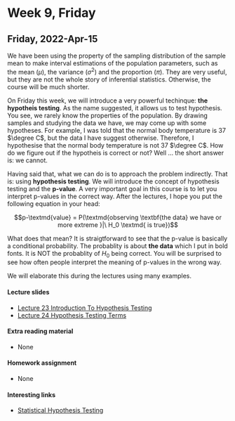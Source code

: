 # Week 9, Friday


## Friday, 2022-Apr-15
We have been using the property of the sampling distribution of the sample mean to make interval estimations of the population parameters, such as the mean ($\mu$), the variance ($\sigma^2$) and the proportion ($\pi$). They are very useful, but they are not the whole story of inferential statistics. Otherwise, the course will be much shorter.

On Friday this week, we will introduce a very powerful techinque: __the hypotheis testing__. As the name suggested, it allows us to test hypothesis. You see, we rarely know the properties of the population. By drawing samples and studying the data we have, we may come up with some hypotheses. For example, I was told that the normal body temperature is 37 $\degree C$, but the data I have suggest otherwise. Therefore, I hypothesise that the normal body temperature is not 37 $\degree C$. How do we figure out if the hypotheis is correct or not? Well ... the short answer is: we cannot.

Having said that, what we can do is to approach the problem indirectly. That is: using __hypothesis testing__. We will introduce the concept of hypothesis testing and the __p-value__. A very important goal in this course is to let you interpret p-values in the correct way. After the lectures, I hope you put the following equation in your head:

$$p-\textmd{value} = P(\textmd{observing \textbf{the data} we have or more extreme }|\ H_0 \textmd{ is true})$$

What does that mean? It is straigtforward to see that the p-value is basically a conditional probability. The probablity is about __the data__ which I put in bold fonts. It is NOT the probablity of $H_0$ being correct. You will be surprised to see how often people interpret the meaning of p-values in the wrong way.

We will elaborate this during the lectures using many examples.

#### Lecture slides
- [Lecture 23 Introduction To Hypothesis Testing](/lecture_slides/Lecture_23_Introduction_To_Hypothesis_Testing_handout.pdf)
- [Lecture 24 Hypothesis Testing Terms](/lecture_slides/Lecture_24_Hypothesis_Testing_terms_handout.pdf)

#### Extra reading material
- None

#### Homework assignment
- None

#### Interesting links
- [Statistical Hypothesis Testing](http://en.wikipedia.org/wiki/Statistical_hypothesis_testing)

